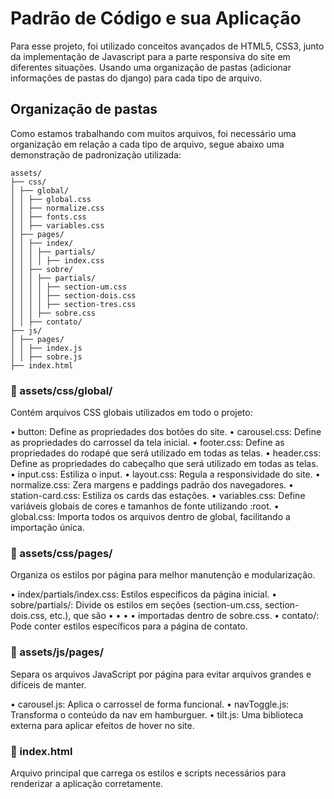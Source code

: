 # Padrão de Código e sua Aplicação

Para esse projeto, foi utilizado conceitos avançados de HTML5, CSS3, junto da implementação de Javascript para a parte responsiva do site em diferentes situações. Usando uma organização de pastas (adicionar informações de pastas do django) para cada tipo de arquivo.

## Organização de pastas

Como estamos trabalhando com muitos arquivos, foi necessário uma organização em relação a cada tipo de arquivo, segue abaixo uma demonstração de padronização utilizada:

```plaintext
assets/
├── css/
│ ├── global/
│ │ ├── global.css
│ │ ├── normalize.css
│ │ ├── fonts.css
│ │ ├── variables.css
│ ├── pages/
│ │ ├── index/
│ │ │ ├── partials/
│ │ │ │ ├── index.css
│ │ ├── sobre/
│ │ │ ├── partials/
│ │ │ │ ├── section-um.css
│ │ │ │ ├── section-dois.css
│ │ │ │ ├── section-tres.css
│ │ │ ├── sobre.css
│ │ ├── contato/
├── js/
│ ├── pages/
│ │ ├── index.js
│ │ ├── sobre.js
├── index.html
```

### 📂 assets/css/global/

Contém arquivos CSS globais utilizados em todo o projeto:

• button: Define as propriedades dos botões do site.
• carousel.css: Define as propriedades do carrossel da tela inicial.
• footer.css: Define as propriedades do rodapé que será utilizado em todas as telas.
• header.css: Define as propriedades do cabeçalho que será utilizado em todas as telas.
• input.css: Estiliza o input.
• layout.css: Regula a responsividade do site.
• normalize.css: Zera margens e paddings padrão dos navegadores.
• station-card.css: Estiliza os cards das estações.
• variables.css: Define variáveis globais de cores e tamanhos de fonte utilizando :root.
• global.css: Importa todos os arquivos dentro de global, facilitando a importação única.

### 📂 assets/css/pages/

Organiza os estilos por página para melhor manutenção e modularização.

• index/partials/index.css: Estilos específicos da página inicial.
• sobre/partials/: Divide os estilos em seções (section-um.css, section-dois.css, etc.), que são • • • • importadas dentro de sobre.css.
• contato/: Pode conter estilos específicos para a página de contato.

### 📂 assets/js/pages/

Separa os arquivos JavaScript por página para evitar arquivos grandes e difíceis de manter.

• carousel.js: Aplica o carrossel de forma funcional.
• navToggle.js: Transforma o conteúdo da nav em hamburguer.
• tilt.js: Uma biblioteca externa para aplicar efeitos de hover no site.

### 📂 index.html

Arquivo principal que carrega os estilos e scripts necessários para renderizar a aplicação corretamente.
